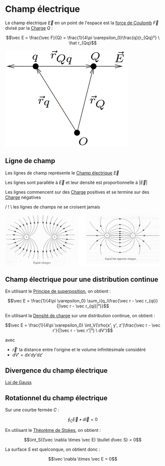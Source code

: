 # Champ électrique

Le champ électrique $\vec E$ en un point de l'espace est la [force de Coulomb](Loi%20de%20Coulomb.md) $\vec F$ divisé par la [Charge](Charge.md) $Q$ :

$$\vec E = \frac{\vec F}{Q} = \frac{1}{4\pi \varepsilon_0}\frac{q}{r_{Qq}²} \ \hat r_{Qq}$$

![](attachments/Pasted%20image%2020230712141801.png)

## Ligne de champ

Les lignes de champ représente le [Champ électrique](Champ%20électrique.md) $\vec E$

Les lignes sont parallèle à $\vec E$ et leur densité est proportionnelle à $|\vec E|$

Les lignes commencent sur des [Charge](Charge.md) positives et se termine sur des [Charge](Charge.md) négatives

/ ! \ les lignes de champs ne se croisent jamais

![](attachments/Pasted%20image%2020230712145840.png)

## Champ électrique pour une distribution continue

En utilisant le [Principe de superposition](Principe%20de%20superposition.md), on obtient :

$$\vec E = \frac{1}{4\pi \varepsilon_0} \sum_i{q_i\frac{\vec r - \vec r_{qi}}{|\vec r - \vec r_{qi}|³}}$$

En utilisant la [Densité de charge](Densité%20de%20charge.md) sur une distribution continue, on obtient :

$$\vec E = \frac{1}{4\pi \varepsilon_0} \int_V{\rho(x', y', z')\frac{\vec r - \vec r'}{|\vec r - \vec r'|³} \ dV'}$$

avec
- $\vec r'$ la distance entre l'origine et le volume infinitésimale considéré
- $dV' = dx'dy'dz'$

## Divergence du champ électrique

[Loi de Gauss](Loi%20de%20Gauss.md)

## Rotationnel du champ électrique

Sur une courbe fermée $C$ :

$$\oint_C{\vec E \bullet d\vec l} = 0$$

En utilisant le [Théorème de Stokes](Théorème%20de%20Stokes.md), on obtient :

$$\int_S{(\vec \nabla \times \vec E) \bullet d\vec S} = 0$$

La surface $S$ est quelconque, on obtient donc :

$$\vec \nabla \times \vec E = 0$$
